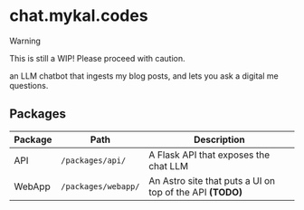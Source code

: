 # chat.mykal.codes

> [!WARNING]
> This is still a WIP! Please proceed with caution.

an LLM chatbot that ingests my blog posts, and lets you ask a digital me questions.

## Packages

| Package | Path                | Description                                               |
| ------- | ------------------- | --------------------------------------------------------- |
| API     | `/packages/api/`    | A Flask API that exposes the chat LLM                     |
| WebApp  | `/packages/webapp/` | An Astro site that puts a UI on top of the API **(TODO)** |
